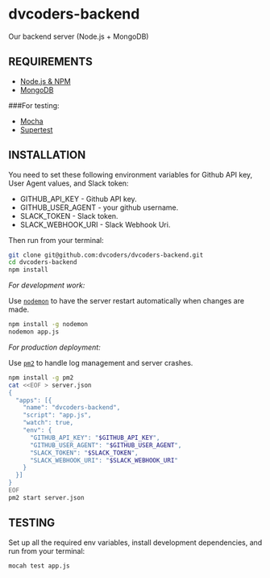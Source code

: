# dvcoders-backend
Our backend server (Node.js + MongoDB)

## REQUIREMENTS
 * [Node.js & NPM](https://nodejs.org/en/)
 * [MongoDB](https://www.mongodb.org/)

###For testing:
 * [Mocha](https://mochajs.org/)
 * [Supertest](https://github.com/visionmedia/supertest)

## INSTALLATION
You need to set these following environment variables for Github API key, User Agent values, and Slack token:
 * GITHUB_API_KEY - Github API key.
 * GITHUB_USER_AGENT - your github username.
 * SLACK_TOKEN - Slack token.
 * SLACK_WEBHOOK_URI - Slack Webhook Uri.

Then run from your terminal:
```bash
git clone git@github.com:dvcoders/dvcoders-backend.git
cd dvcoders-backend
npm install
```

*For development work:*

Use [`nodemon`](http://nodemon.io/) to have the server restart automatically when changes are made.
```bash
npm install -g nodemon
nodemon app.js
```

*For production deployment:*

Use [`pm2`](http://pm2.keymetrics.io/) to handle log management and server crashes.
```bash
npm install -g pm2
cat <<EOF > server.json
{
  "apps": [{
    "name": "dvcoders-backend",
    "script": "app.js",
    "watch": true,
    "env": {
      "GITHUB_API_KEY": "$GITHUB_API_KEY",
      "GITHUB_USER_AGENT": "$GITHUB_USER_AGENT",
      "SLACK_TOKEN": "$SLACK_TOKEN",
      "SLACK_WEBHOOK_URI": "$SLACK_WEBHOOK_URI"
    }
  }]
}
EOF
pm2 start server.json
```

## TESTING
Set up all the required env variables, install development dependencies, and run from your terminal:
```bash
mocah test app.js
```
